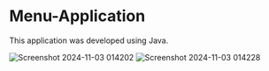 # Menu-Application
This application was developed using Java.

![Screenshot 2024-11-03 014202](https://github.com/user-attachments/assets/61a68cc3-bda5-4714-97f4-22ecc1d7a6ef)
![Screenshot 2024-11-03 014228](https://github.com/user-attachments/assets/bc0ef1d3-0614-425a-b013-cfe7a01b7860)

